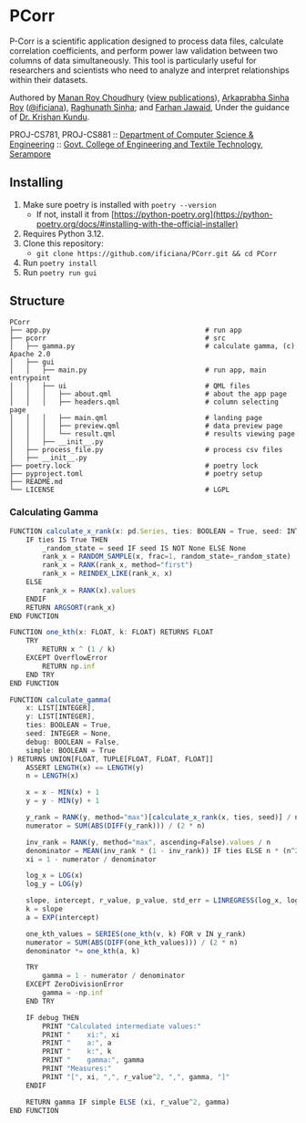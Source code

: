 # PCorr

P-Corr is a scientific application designed to process data files, calculate correlation coefficients, and perform power law validation between two columns of data simultaneously. This tool is particularly useful for researchers and scientists who need to analyze and interpret relationships within their datasets.

Authored by 
[Manan Roy Choudhury](https://www.linkedin.com/in/manan-roy-choudhury-2b2093208/)
([view publications](https://www.researchgate.net/profile/Manan-Roy-Choudhury)),
[Arkaprabha Sinha Roy](https://www.linkedin.com/in/arkaprabha-sinha-roy/)
([@ificiana](https://github.com/ificiana/)), [Raghunath Sinha](https://www.linkedin.com/in/raghunath-sinha-518870228); and
[Farhan Jawaid](https://www.linkedin.com/in/farhan-jawaid-aaa0321ab/),
Under the guidance of [Dr. Krishan Kundu](https://www.researchgate.net/profile/Krishan-Kundu).

PROJ-CS781, PROJ-CS881 :: [Department of Computer Science & Engineering](https://www.gcetts.ac.in/departments/cse) ::
[Govt. College of Engineering and Textile Technology, Serampore](https://www.gcetts.ac.in/)

## Installing

1. Make sure poetry is installed with `poetry --version`
   - If not, install it from [https://python-poetry.org](https://python-poetry.org/docs/#installing-with-the-official-installer)
2. Requires Python 3.12.
3. Clone this repository:
   - `git clone https://github.com/ificiana/PCorr.git && cd PCorr`
4. Run `poetry install`
5. Run `poetry run gui`

## Structure

```t
PCorr
├── app.py                                      # run app
├── pcorr                                       # src
│   ├── gamma.py                                # calculate gamma, (c) Apache 2.0
│   ├── gui
│   │   ├── main.py                             # run app, main entrypoint
│   │   ├── ui                                  # QML files
│   │   │   ├── about.qml                       # about the app page
│   │   │   ├── headers.qml                     # column selecting page
│   │   │   ├── main.qml                        # landing page
│   │   │   ├── preview.qml                     # data preview page
│   │   │   └── result.qml                      # results viewing page
│   │   ├── __init__.py
│   ├── process_file.py                         # process csv files
│   ├── __init__.py
├── poetry.lock                                 # poetry lock
├── pyproject.toml                              # poetry setup
├── README.md
└── LICENSE                                     # LGPL
```

### Calculating Gamma

```ts
FUNCTION calculate_x_rank(x: pd.Series, ties: BOOLEAN = True, seed: INTEGER = None) RETURNS np.ndarray
    IF ties IS True THEN
        _random_state = seed IF seed IS NOT None ELSE None
        rank_x = RANDOM_SAMPLE(x, frac=1, random_state=_random_state)
        rank_x = RANK(rank_x, method="first")
        rank_x = REINDEX_LIKE(rank_x, x)
    ELSE
        rank_x = RANK(x).values
    ENDIF
    RETURN ARGSORT(rank_x)
END FUNCTION

FUNCTION one_kth(x: FLOAT, k: FLOAT) RETURNS FLOAT
    TRY
        RETURN x ^ (1 / k)
    EXCEPT OverflowError
        RETURN np.inf
    END TRY
END FUNCTION

FUNCTION calculate_gamma(
    x: LIST[INTEGER],
    y: LIST[INTEGER],
    ties: BOOLEAN = True,
    seed: INTEGER = None,
    debug: BOOLEAN = False,
    simple: BOOLEAN = True
) RETURNS UNION[FLOAT, TUPLE[FLOAT, FLOAT, FLOAT]]
    ASSERT LENGTH(x) == LENGTH(y)
    n = LENGTH(x)

    x = x - MIN(x) + 1
    y = y - MIN(y) + 1

    y_rank = RANK(y, method="max")[calculate_x_rank(x, ties, seed)] / n
    numerator = SUM(ABS(DIFF(y_rank))) / (2 * n)

    inv_rank = RANK(y, method="max", ascending=False).values / n
    denominator = MEAN(inv_rank * (1 - inv_rank)) IF ties ELSE n * (n^2 - 1) / 3
    xi = 1 - numerator / denominator

    log_x = LOG(x)
    log_y = LOG(y)

    slope, intercept, r_value, p_value, std_err = LINREGRESS(log_x, log_y)
    k = slope
    a = EXP(intercept)

    one_kth_values = SERIES(one_kth(v, k) FOR v IN y_rank)
    numerator = SUM(ABS(DIFF(one_kth_values))) / (2 * n)
    denominator *= one_kth(a, k)

    TRY
        gamma = 1 - numerator / denominator
    EXCEPT ZeroDivisionError
        gamma = -np.inf
    END TRY

    IF debug THEN
        PRINT "Calculated intermediate values:"
        PRINT "    xi:", xi
        PRINT "    a:", a
        PRINT "    k:", k
        PRINT "    gamma:", gamma
        PRINT "Measures:"
        PRINT "[", xi, ",", r_value^2, ",", gamma, "]"
    ENDIF

    RETURN gamma IF simple ELSE (xi, r_value^2, gamma)
END FUNCTION
```
